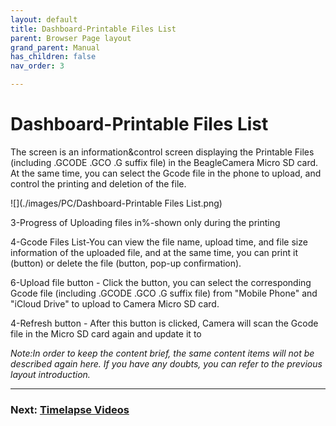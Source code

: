 ```yaml
---
layout: default
title: Dashboard-Printable Files List
parent: Browser Page layout
grand_parent: Manual
has_children: false
nav_order: 3

---
```


# Dashboard-Printable Files List

The screen is an information&control screen displaying the Printable Files (including .GCODE .GCO .G suffix file) in the BeagleCamera Micro SD card. At the same time, you can select the Gcode file in the phone to upload, and control the printing and deletion of the file.

![](./images/PC/Dashboard-Printable Files List.png)

3-Progress of Uploading files in%-shown only during the printing

4-Gcode Files List-You can view the file name, upload time, and file size information of the uploaded file, and at the same time, you can print it (button) or delete the file (button, pop-up confirmation).

6-Upload file button - Click the button, you can select the corresponding Gcode file (including .GCODE .GCO .G suffix file) from "Mobile Phone" and "iCloud Drive" to upload to Camera Micro SD card.

4-Refresh button - After this button is clicked, Camera will scan the Gcode file in the Micro SD card again and update it to



_Note:In order to keep the content brief, the same content items will not be described again here. If you have any doubts, you can refer to the previous layout introduction._

---
### Next: [Timelapse Videos](./Browser_Page_layout_Timelapse_Videos.md)